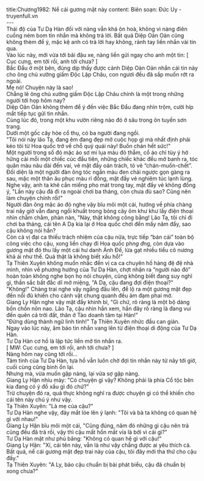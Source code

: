 title:Chương1982: Nể cái gương mặt này
content:
Biên soạn: Đức Uy - truyenfull.vn<br>---<br>Thái độ của Tư Dạ Hàn đối với nàng vẫn khá ôn hoà, không vì nàng điên cuồng ném bom tin nhắn mà không trả lời. Bất quá Diệp Oản Oản cũng không thèm để ý, mặc kệ anh có trả lời hay không, rảnh tay liền nhắn vài tin qua.<br>Vào lúc này, mới vừa tới bãi đậu xe, nàng liền gửi ngay cho anh một tin: [ Cục cưng, em tới rồi, anh tới chưa? ]<br>Bắc Đẩu ở một bên, đúng dịp thấy được cảnh Diệp Oản Oản nhắn cái tin này cho ông chủ xưởng giấm Độc Lập Châu, con ngươi đều đã sắp muốn rớt ra ngoài.<br>Mẹ nó! Chuyện này là sao!<br>Chẳng lẽ ông chủ xưởng giấm Độc Lập Châu chính là một trong những người tới họp hôm nay?<br>Diệp Oản Oản không thèm để ý đến việc Bắc Đẩu đang nhìn trộm, cười híp mắt tiếp tục gửi tin nhắn.<br>Cùng lúc đó, trong một khu vườn riêng nào đó ở sâu trong ôn tuyền sơn trang.<br>Dưới một gốc cây hòe cổ thụ, có ba người đang ngồi.<br>"Tôi nói này lão Tạ, đang êm đang đẹp mở cuộc họp gì mà nhất định phải kéo tôi từ Hoa quốc trở về chỗ quỷ quái này! Buồn chán hết sức!"<br>Một người trong số đó mặc áo sơ mi lụa màu đỏ thẫm, cổ áo chỉ tùy ý hờ hững cài mỗi một chiếc cúc đầu tiên, những chiếc khác đều mở banh ra, tóc quăn màu nâu dài đến vai, vẻ mặt đầy oán trách, tỏ vẻ “chán-muốn-chết”.<br>Đối diện là một người đàn ông tóc ngắn màu đen chải ngược gọn gàng ra sau, mặc một thân âu phục màu rỉ đồng, mặt đầy vẻ nghiêm túc lạnh lùng. Nghe vậy, anh ta khẽ cắn miếng pho mát trong tay, mặt đầy vẻ không đồng ý, "Lần này cậu đã đi ra ngoài chơi ba tháng, còn chưa đủ sao? Cũng nên làm chuyện chính rồi!"<br>Người đàn ông mặc áo đỏ nghe vậy bĩu môi một cái, hướng về phía chàng trai nãy giờ vẫn đang ngồi khuất trong bóng cây ôm khư khư lấy điện thoại nhìn chằm chằm, phàn nàn, "Này, thật không công bằng! Lão Tạ, tôi chỉ đi chơi ba tháng, cái tên A Dạ kia lại ở Hoa quốc chơi đến mấy năm đấy, sao cậu không nói hắn?<br>Còn cả vị đại ca thiếu trách nhiệm của cậu nữa, trực tiếp “bán cái” toàn bộ công việc cho cậu, xong liền chạy đi Hoa quốc ph*ng đ*ng, còn dựa vào gương mặt đó thu lấy một cái hư danh Ảnh Đế, lừa gạt nhiều tiểu cô nương khả ái như thế. Quả thật là không biết xấu hổ!"<br>Tạ Thiên Xuyên không muốn nhắc đến vị ca ca chuyên hố hàng đệ đệ nhà mình, nhìn về phương hướng của Tư Dạ Hàn, chợt nhận ra “người nào đó” hoàn toàn không nghe bọn họ nói chuyện, cũng không biết đang suy nghĩ gì, thần sắc bất đắc dĩ mở miệng, "A Dạ, cậu đang đợi điện thoại?"<br>"Không!" Chàng trai nghe vậy ngẩng đầu lên, để lộ ra một gương mặt đẹp đến nỗi đủ khiến cho cảnh vật chung quanh đều ảm đạm phai mờ.<br>Giang Ly Hận nghe vậy mặt đầy khinh bỉ, "Gì chứ, rõ ràng là một bộ dáng bồn chồn nôn nao. Lão Tạ, cậu nhìn hắn xem, hắn đây rõ ràng là đang vui đến quên cả trời đất, thân ở Tào doanh tâm tại Hán!"<br>"Đừng dùng thành ngữ linh tinh!" Tạ Thiên Xuyên nhức đầu can gián.<br>Ngay vào lúc này, âm báo tin nhắn vang lên từ điện thoại di động của Tư Dạ Hàn.<br>Tư Dạ Hàn cơ hồ là lập tức liền mở tin nhắn ra.<br>[ MW: Cục cưng, em tới rồi, anh tới chưa? ]<br>Nàng hôm nay cũng tới rồi...<br>Tâm tình của Tư Dạ Hàn, tựa hồ vẫn luôn chờ đợi tin nhắn này từ nãy tới giờ, cuối cùng cũng bình ổn lại.<br>Nhưng mà, vừa muốn gặp nàng, lại vừa sợ gặp nàng.<br>Giang Ly Hận nhíu mày: "Có chuyện gì vậy? Không phải là phía Cổ tộc bên kia đang có ý đồ xấu gì đó chứ?"<br>Trừ chuyện đó ra, quả thực không nghĩ ra được chuyện gì có thể khiến cho cái tên này chú ý như vậy.<br>Tạ Thiên Xuyên: "Là mẹ của cậu?"<br>Tư Dạ Hàn nghe vậy, đáy mắt lóe lên ý lạnh: "Tôi và bà ta không có quan hệ gì với nhau!"<br>Giang Ly Hận bĩu môi một cái, "Cũng đúng, năm đó những gì cậu nên trả cũng đều đã trả rồi, vậy thì cậu mất hồn mất vía là bởi vì cái gì?"<br>Tư Dạ Hàn mặt như phủ băng: "Không có quan hệ gì với cậu!"<br>Giang Ly Hận: "Xí, cái tên này, vẫn là như vậy chẳng được ai yêu thích cả. Bất quá, nể cái gương mặt đẹp trai này của cậu, tôi đây mới tha thứ cho cậu đấy."<br>Tạ Thiên Xuyên: "A Ly, bảo cậu chuẩn bị bài phát biểu, cậu đã chuẩn bị xong chưa?"